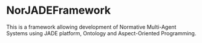 # NorJADEFramework
This is a framework allowing development of Normative Multi-Agent Systems using JADE platform, Ontology and Aspect-Oriented Programming.
